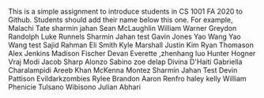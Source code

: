 This is a simple assignment to introduce students in CS 1001 FA 2020 to Github. Students should add their name below this one. For example,
Malachi Tate 
sharmin jahan
Sean McLaughlin
William Warner
Greydon Randolph
Luke Runnels
Sharmin Jahan test
Gavin Jones
Yao Wang
Yao Wang test
Sajid Rahman
Eli Smith
Kyle Marshall
Justin Kim
Ryan Thomason
Alex Jenkins
Madison Fischer 
Devan Everette 
,zhenhang luo
Hunter Hogner
Vraj Modi
Jacob Sharp
Alonzo Sabino
zoe delap
Divina D'Haiti
Gabriella Charalampidi
Areeb Khan
McKenna Montez
Sharmin Jahan Test
Devin Pattison
Evildarkzombies
Rylee Brandon
Aaron Renfro
haley kelly
William Phenicie
Tulsano Wibisono
Julian Abhari

